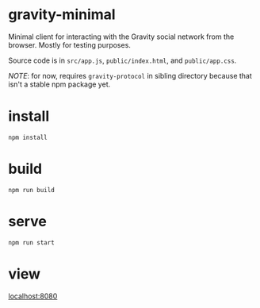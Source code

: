 # gravity-minimal

Minimal client for interacting with the Gravity social network from the browser. Mostly for testing purposes.

Source code is in `src/app.js`, `public/index.html`, and `public/app.css`.


*NOTE*: for now, requires `gravity-protocol` in sibling directory because that isn't a stable npm package yet.

# install

`npm install`

# build

`npm run build`

# serve

`npm run start`

# view

[localhost:8080](http://localhost:8080/)
